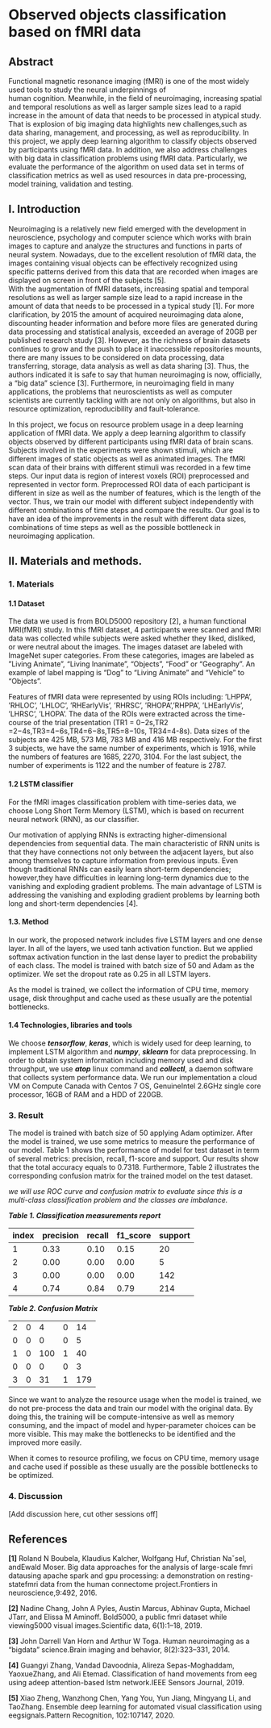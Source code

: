# Observed objects classification based on fMRI data

## **Abstract** 

Functional magnetic resonance imaging (fMRI) is one of the most widely used tools to study the neural underpinnings of  
human cognition. Meanwhile, in the field of neuroimaging, increasing spatial and temporal resolutions as well as 
larger sample sizes lead to a rapid increase in the amount of data that needs to be processed in atypical study.  
That is explosion of big imaging data highlights new challenges,such as data sharing, management, and processing, 
as well as reproducibility. In this project, we apply deep learning algorithm to classify objects observed by participants 
using fMRI data. In addition, we also address challenges with big data in classification problems using fMRI data. 
Particularly, we evaluate the performance of the algorithm on used data set in terms of classification metrics as well 
as used resources in data pre-processing, model training, validation and testing.


## **I. Introduction**

Neuroimaging is a relatively new field emerged with the development in neuroscience, psychology and computer science 
which works with brain images to capture and analyze the structures and functions in parts of neural system. 
Nowadays, due to the excellent resolution of fMRI data, the images containing visual objects can be effectively 
recognized using specific patterns derived from this data that are recorded when images are displayed on screen in 
front of the subjects [5].  
With the augmentation of fMRI datasets, increasing spatial and temporal resolutions as well as larger 
sample size lead to a rapid increase in the amount of data that needs to be processed in a typical study [1]. 
For more clarification, by 2015 the amount of acquired neuroimaging data alone, discounting header information 
and before more files are generated during data processing and statistical analysis, exceeded an average of 20GB 
per published research study [3]. However, as the richness of brain datasets continues to grow and the push to place it 
inaccessible repositories mounts, there are many issues to be considered on data processing, data transferring, storage, 
data analysis as well as data sharing [3]. Thus, the authors indicated it is safe to say that human neuroimaging is now, 
officially, a “big data” science [3].
Furthermore, in neuroimaging field in many applications, the problems that neuroscientists as well as 
computer scientists are currently tackling with are not only on algorithms, but also in resource optimization, 
reproducibility and fault-tolerance. 

In this project, we focus on resource problem usage in a deep learning application of fMRI data. 
We apply a deep learning algorithm to classify objects observed by different participants using fMRI data of brain scans. 
Subjects involved in the experiments were shown stimuli, which are different images of static objects as well as animated images. 
The fMRI scan data of their brains with different stimuli was recorded in a few time steps. 
Our input data is region of interest voxels (ROI) preprocessed and represented in vector form. 
Preprocessed ROI data of each participant is different in size as well as the number of features, which is the length of the vector. 
Thus, we train our model with different subject independently with different combinations of time steps and compare the results. 
Our goal is to have an idea of the improvements in the result with different data sizes, combinations of time steps 
as well as the possible bottleneck in neuroimaging application.


## **II. Materials and methods**. 

### **1.  Materials**
    
#### **1.1 Dataset**

The data we used is from BOLD5000 repository [2], a human functional MRI(fMRI) study. 
In this fMRI dataset, 4 participants were scanned and fMRI data was collected while subjects were asked whether they liked, disliked, or were neutral about the images. 
The images dataset are labeled with ImageNet super categories. 
From these categories, images are labeled as ”Living Animate”, “Living Inanimate”, “Objects”, “Food” or “Geography”. 
An example of label mapping is “Dog” to “Living Animate” and “Vehicle” to “Objects”. 

Features of fMRI data were represented by using ROIs including: ’LHPPA’, ’RHLOC’, ’LHLOC’, ’RHEarlyVis’, ’RHRSC’, ’RHOPA’,’RHPPA’, ’LHEarlyVis’, ’LHRSC’, ’LHOPA’. 
The data of the ROIs were extracted across the time-course of the trial presentation 
(TR1 = 0−2s,TR2 =2−4s,TR3=4−6s,TR4=6−8s,TR5=8−10s, TR34=4-8s).
Data sizes of the subjects are 425 MB, 573 MB, 783 MB and 416 MB respectively.
For the first 3 subjects, we have the same number of experiments, which is 1916, while the numbers of features are 1685, 2270, 3104.
For the last subject, the number of experiments is 1122 and the number of feature is 2787.
 

#### **1.2 LSTM classifier**

For the fMRI images classification problem with time-series data, we choose Long Short Term Memory (LSTM), which is 
based on recurrent neural network (RNN), as our classifier. 

Our motivation of applying RNNs is extracting higher-dimensional dependencies from sequential data. 
The main characteristic of RNN units is that they have connections not only between the adjacent layers, but also 
among themselves to capture information from previous inputs. 
Even though traditional RNNs can easily learn short-term dependencies; however,they have difficulties 
in learning long-term dynamics due to the vanishing and exploding gradient problems. The main advantage of LSTM is 
addressing the vanishing and exploding gradient problems by learning both long and short-term dependencies [4].

#### **1.3. Method**

In our work, the proposed network includes five LSTM layers and one dense layer. In all of the layers, we used tanh 
activation function. But we applied softmax activation function in the last dense layer to predict the probability 
of each class. The model is trained with batch size of 50 and Adam as the optimizer. We set the dropout rate as 0.25 in all LSTM layers.

As the model is trained, we collect the information of CPU time, memory usage, disk throughput and cache used 
as these usually are the potential bottlenecks.

#### **1.4 Technologies, libraries and tools**

We choose **_tensorflow_**, **_keras_**, which is widely used for deep learning, to implement LSTM algorithm
and **_numpy_**, **_sklearn_** for data preprocessing. 
In order to obtain system information including memory used and disk throughput, we use **_atop_** linux command 
and **_collectl_**, a daemon software that collects system performance data.
We run our implementation a cloud VM on Compute Canada with Centos 7 OS, GenuineIntel 2.6GHz single core processor, 16GB of RAM and a HDD of 220GB.


### **3. Result**

The model is trained with batch size of 50 applying Adam optimizer. After the model is trained, we use some metrics 
to measure the performance of our model. Table 1 shows the performance of model for test dataset in term of several 
metrics: precision, recall, f1-score and support. Our results show that the total accuracy equals to 0.7318. 
Furthermore, Table 2 illustrates the corresponding confusion matrix for the trained model on the test dataset.

_we will use ROC curve and confusion matrix to evaluate since this is a multi-class classification problem and 
the classes are imbalance._

_**Table 1. Classification measurements report**_

| index | precision | recall | f1_score | support |
|-------|-----------|--------|----------|---------|
| 1     | 0.33      | 0.10   | 0.15     | 20      |
| 2     | 0.00      | 0.00   | 0.00     | 5       |
| 3     | 0.00      | 0.00   | 0.00     | 142     |
| 4     | 0.74      | 0.84   | 0.79     | 214     |

_**Table 2. Confusion Matrix**_

|   |   |     |   |     |
|---|---|-----|---|-----|
| 2 | 0 | 4   | 0 | 14  |
| 0 | 0 | 0   | 0 | 5   |
| 1 | 0 | 100 | 1 | 40  |
| 0 | 0 | 0   | 0 | 3   |
| 3 | 0 | 31  | 1 | 179 |

Since we want to analyze the resource usage when the model is trained, we do not pre-process the data and train 
our model with the original data. By doing this, the training will be compute-intensive as well as memory consuming, 
and the impact of model and hyper-parameter choices can be more visible. This may make the bottlenecks to be identified 
and the improved more easily.

When it comes to resource profiling, we focus on CPU time, memory usage and cache used if possible as these usually are 
the possible bottlenecks to be optimized.

### **4. Discussion**

[Add discussion here, cut other sessions off]

## **References**

**[1]**  Roland N Boubela, Klaudius Kalcher, Wolfgang Huf, Christian Naˇsel, andEwald Moser.  Big data approaches for the analysis of large-scale fmri datausing  apache  spark  and  gpu  processing:  a  demonstration  on  resting-statefmri data from the human connectome project.Frontiers  in  neuroscience,9:492, 2016.

**[2]**  Nadine Chang,  John A Pyles,  Austin Marcus,  Abhinav Gupta,  Michael JTarr, and Elissa M Aminoff.  Bold5000, a public fmri dataset while viewing5000 visual images.Scientific data, 6(1):1–18, 2019.

**[3]**  John Darrell Van Horn and Arthur W Toga. Human neuroimaging as a “bigdata” science.Brain imaging and behavior, 8(2):323–331, 2014.

**[4]**  Guangyi  Zhang,  Vandad  Davoodnia,  Alireza  Sepas-Moghaddam,  YaoxueZhang, and Ali Etemad. Classification of hand movements from eeg using adeep attention-based lstm network.IEEE Sensors Journal, 2019.

**[5]**  Xiao Zheng, Wanzhong Chen, Yang You, Yun Jiang, Mingyang Li, and TaoZhang. Ensemble deep learning for automated visual classification using eegsignals.Pattern Recognition, 102:107147, 2020.
